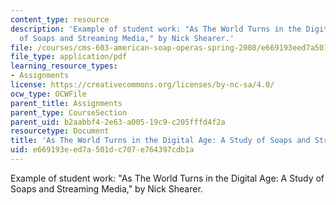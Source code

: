 ```yaml
---
content_type: resource
description: 'Example of student work: "As The World Turns in the Digital Age: A Study
  of Soaps and Streaming Media," by Nick Shearer.'
file: /courses/cms-603-american-soap-operas-spring-2008/e669193eed7a501dc707e764397cdb1a_shearer.pdf
file_type: application/pdf
learning_resource_types:
- Assignments
license: https://creativecommons.org/licenses/by-nc-sa/4.0/
ocw_type: OCWFile
parent_title: Assignments
parent_type: CourseSection
parent_uid: b2aabbf4-2e63-a005-19c9-c205fffd4f2a
resourcetype: Document
title: 'As The World Turns in the Digital Age: A Study of Soaps and Streaming Media'
uid: e669193e-ed7a-501d-c707-e764397cdb1a
---
```

Example of student work: "As The World Turns in the Digital Age: A Study of Soaps and Streaming Media," by Nick Shearer.